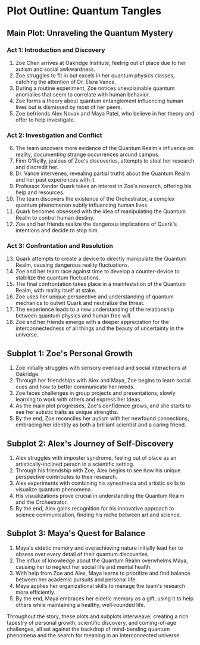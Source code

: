 # Plot Outline: Quantum Tangles

## Main Plot: Unraveling the Quantum Mystery

### Act 1: Introduction and Discovery
1. Zoe Chen arrives at Oakridge Institute, feeling out of place due to her autism and social awkwardness.
2. Zoe struggles to fit in but excels in her quantum physics classes, catching the attention of Dr. Elara Vance.
3. During a routine experiment, Zoe notices unexplainable quantum anomalies that seem to correlate with human behavior.
4. Zoe forms a theory about quantum entanglement influencing human lives but is dismissed by most of her peers.
5. Zoe befriends Alex Novak and Maya Patel, who believe in her theory and offer to help investigate.

### Act 2: Investigation and Conflict
6. The team uncovers more evidence of the Quantum Realm's influence on reality, documenting strange occurrences around campus.
7. Finn O'Reilly, jealous of Zoe's discoveries, attempts to steal her research and discredit her.
8. Dr. Vance intervenes, revealing partial truths about the Quantum Realm and her past experiences with it.
9. Professor Xander Quark takes an interest in Zoe's research, offering his help and resources.
10. The team discovers the existence of the Orchestrator, a complex quantum phenomenon subtly influencing human lives.
11. Quark becomes obsessed with the idea of manipulating the Quantum Realm to control human destiny.
12. Zoe and her friends realize the dangerous implications of Quark's intentions and decide to stop him.

### Act 3: Confrontation and Resolution
13. Quark attempts to create a device to directly manipulate the Quantum Realm, causing dangerous reality fluctuations.
14. Zoe and her team race against time to develop a counter-device to stabilize the quantum fluctuations.
15. The final confrontation takes place in a manifestation of the Quantum Realm, with reality itself at stake.
16. Zoe uses her unique perspective and understanding of quantum mechanics to outwit Quark and neutralize the threat.
17. The experience leads to a new understanding of the relationship between quantum physics and human free will.
18. Zoe and her friends emerge with a deeper appreciation for the interconnectedness of all things and the beauty of uncertainty in the universe.

## Subplot 1: Zoe's Personal Growth

1. Zoe initially struggles with sensory overload and social interactions at Oakridge.
2. Through her friendships with Alex and Maya, Zoe begins to learn social cues and how to better communicate her needs.
3. Zoe faces challenges in group projects and presentations, slowly learning to work with others and express her ideas.
4. As the main plot progresses, Zoe's confidence grows, and she starts to see her autistic traits as unique strengths.
5. By the end, Zoe reconciles her autism with her newfound connections, embracing her identity as both a brilliant scientist and a caring friend.

## Subplot 2: Alex's Journey of Self-Discovery

1. Alex struggles with imposter syndrome, feeling out of place as an artistically-inclined person in a scientific setting.
2. Through his friendship with Zoe, Alex begins to see how his unique perspective contributes to their research.
3. Alex experiments with combining his synesthesia and artistic skills to visualize quantum phenomena.
4. His visualizations prove crucial in understanding the Quantum Realm and the Orchestrator.
5. By the end, Alex gains recognition for his innovative approach to science communication, finding his niche between art and science.

## Subplot 3: Maya's Quest for Balance

1. Maya's eidetic memory and overachieving nature initially lead her to obsess over every detail of their quantum discoveries.
2. The influx of knowledge about the Quantum Realm overwhelms Maya, causing her to neglect her social life and mental health.
3. With help from Zoe and Alex, Maya learns to prioritize and find balance between her academic pursuits and personal life.
4. Maya applies her organizational skills to manage the team's research more efficiently.
5. By the end, Maya embraces her eidetic memory as a gift, using it to help others while maintaining a healthy, well-rounded life.

Throughout the story, these plots and subplots interweave, creating a rich tapestry of personal growth, scientific discovery, and coming-of-age challenges, all set against the backdrop of mind-bending quantum phenomena and the search for meaning in an interconnected universe.